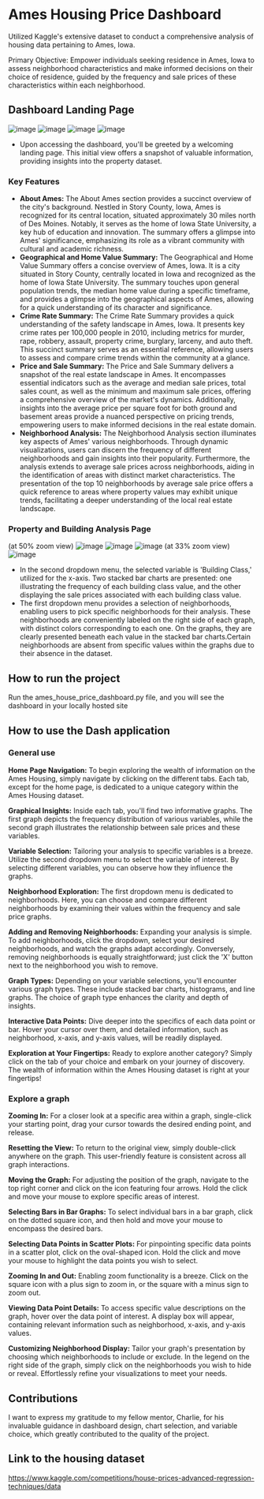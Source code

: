 # Ames Housing Price Dashboard

Utilized Kaggle's extensive dataset to conduct a comprehensive analysis of housing data pertaining to Ames, Iowa.

Primary Objective: Empower individuals seeking residence in Ames, Iowa to assess neighborhood characteristics and make informed decisions on their choice of residence, guided by the frequency and sale prices of these characteristics within each neighborhood.

## Dashboard Landing Page
![image](https://github.com/SteveDog16/Ames-Housing/assets/96502117/483d62d4-d929-42ad-8555-f8f0f201209b)
![image](https://github.com/SteveDog16/Ames-Housing/assets/96502117/e5211f6d-8d39-46c4-9201-3faf6c73a6e3)
![image](https://github.com/SteveDog16/Ames-Housing/assets/96502117/b2629f0e-96b7-4234-a456-5a7ce2838db3)
![image](https://github.com/SteveDog16/Ames-Housing/assets/96502117/62858b3c-5c99-4cf7-88d8-240641713556)


- Upon accessing the dashboard, you'll be greeted by a welcoming landing page. This initial view offers a snapshot of valuable information, providing insights into the property dataset.

### Key Features

- **About Ames:** The About Ames section provides a succinct overview of the city's background. Nestled in Story County, Iowa, Ames is recognized for its central location, situated approximately 30 miles north of Des Moines. Notably, it serves as the home of Iowa State University, a key hub of education and innovation. The summary offers a glimpse into Ames' significance, emphasizing its role as a vibrant community with cultural and academic richness.
- **Geographical and Home Value Summary:** The Geographical and Home Value Summary offers a concise overview of Ames, Iowa. It is a city situated in Story County, centrally located in Iowa and recognized as the home of Iowa State University. The summary touches upon general population trends, the median home value during a specific timeframe, and provides a glimpse into the geographical aspects of Ames, allowing for a quick understanding of its character and significance.
- **Crime Rate Summary:** The Crime Rate Summary provides a quick understanding of the safety landscape in Ames, Iowa. It presents key crime rates per 100,000 people in 2010, including metrics for murder, rape, robbery, assault, property crime, burglary, larceny, and auto theft. This succinct summary serves as an essential reference, allowing users to assess and compare crime trends within the community at a glance.
- **Price and Sale Summary:** The Price and Sale Summary delivers a snapshot of the real estate landscape in Ames. It encompasses essential indicators such as the average and median sale prices, total sales count, as well as the minimum and maximum sale prices, offering a comprehensive overview of the market's dynamics. Additionally, insights into the average price per square foot for both ground and basement areas provide a nuanced perspective on pricing trends, empowering users to make informed decisions in the real estate domain.
- **Neighborhood Analysis:** The Neighborhood Analysis section illuminates key aspects of Ames' various neighborhoods. Through dynamic visualizations, users can discern the frequency of different neighborhoods and gain insights into their popularity. Furthermore, the analysis extends to average sale prices across neighborhoods, aiding in the identification of areas with distinct market characteristics. The presentation of the top 10 neighborhoods by average sale price offers a quick reference to areas where property values may exhibit unique trends, facilitating a deeper understanding of the local real estate landscape.

### Property and Building Analysis Page

(at 50% zoom view)
![image](https://github.com/SteveDog16/Ames-Housing/assets/96502117/7206fac5-5c9f-4006-9a0d-4a829e24881f)
![image](https://github.com/SteveDog16/Ames-Housing/assets/96502117/9b12b2ff-aa1f-48cd-a371-2c0d68e6189b)
![image](https://github.com/SteveDog16/Ames-Housing/assets/96502117/df424f08-9989-4025-9684-97112f86ce12)
(at 33% zoom view)
![image](https://github.com/SteveDog16/Ames-Housing/assets/96502117/57eb5455-58f6-4f40-9dcc-1ce4a838ad27)



- In the second dropdown menu, the selected variable is 'Building Class,' utilized for the x-axis. Two stacked bar charts are presented: one illustrating the frequency of each building class value, and the other displaying the sale prices associated with each building class value.
- The first dropdown menu provides a selection of neighborhoods, enabling users to pick specific neighborhoods for their analysis. These neighborhoods are conveniently labeled on the right side of each graph, with distinct colors corresponding to each one. On the graphs, they are clearly presented beneath each value in the stacked bar charts.Certain neighborhoods are absent from specific values within the graphs due to their absence in the dataset.

## How to run the project

Run the ames_house_price_dashboard.py file, and you will see the dashboard in your locally hosted site

## How to use the Dash application

### General use

**Home Page Navigation:**
To begin exploring the wealth of information on the Ames Housing, simply navigate by clicking on the different tabs. Each tab, except for the home page, is dedicated to a unique category within the Ames Housing dataset.

**Graphical Insights:**
Inside each tab, you'll find two informative graphs. The first graph depicts the frequency distribution of various variables, while the second graph illustrates the relationship between sale prices and these variables.

**Variable Selection:**
Tailoring your analysis to specific variables is a breeze. Utilize the second dropdown menu to select the variable of interest. By selecting different variables, you can observe how they influence the graphs.

**Neighborhood Exploration:**
The first dropdown menu is dedicated to neighborhoods. Here, you can choose and compare different neighborhoods by examining their values within the frequency and sale price graphs.

**Adding and Removing Neighborhoods:**
Expanding your analysis is simple. To add neighborhoods, click the dropdown, select your desired neighborhoods, and watch the graphs adapt accordingly. Conversely, removing neighborhoods is equally straightforward; just click the 'X' button next to the neighborhood you wish to remove.

**Graph Types:**
Depending on your variable selections, you'll encounter various graph types. These include stacked bar charts, histograms, and line graphs. The choice of graph type enhances the clarity and depth of insights.

**Interactive Data Points:**
Dive deeper into the specifics of each data point or bar. Hover your cursor over them, and detailed information, such as neighborhood, x-axis, and y-axis values, will be readily displayed.

**Exploration at Your Fingertips:**
Ready to explore another category? Simply click on the tab of your choice and embark on your journey of discovery. The wealth of information within the Ames Housing dataset is right at your fingertips!

### Explore a graph

**Zooming In:**
For a closer look at a specific area within a graph, single-click your starting point, drag your cursor towards the desired ending point, and release.

**Resetting the View:**
To return to the original view, simply double-click anywhere on the graph. This user-friendly feature is consistent across all graph interactions.

**Moving the Graph:**
For adjusting the position of the graph, navigate to the top right corner and click on the icon featuring four arrows. Hold the click and move your mouse to explore specific areas of interest.

**Selecting Bars in Bar Graphs:**
To select individual bars in a bar graph, click on the dotted square icon, and then hold and move your mouse to encompass the desired bars.

**Selecting Data Points in Scatter Plots:**
For pinpointing specific data points in a scatter plot, click on the oval-shaped icon. Hold the click and move your mouse to highlight the data points you wish to select.

**Zooming In and Out:**
Enabling zoom functionality is a breeze. Click on the square icon with a plus sign to zoom in, or the square with a minus sign to zoom out.

**Viewing Data Point Details:**
To access specific value descriptions on the graph, hover over the data point of interest. A display box will appear, containing relevant information such as neighborhood, x-axis, and y-axis values.

**Customizing Neighborhood Display:**
Tailor your graph's presentation by choosing which neighborhoods to include or exclude. In the legend on the right side of the graph, simply click on the neighborhoods you wish to hide or reveal. Effortlessly refine your visualizations to meet your needs.

## Contributions
I want to express my gratitude to my fellow mentor, Charlie, for his invaluable guidance in dashboard design, chart selection, and variable choice, which greatly contributed to the quality of the project.

## Link to the housing dataset

https://www.kaggle.com/competitions/house-prices-advanced-regression-techniques/data
